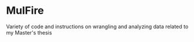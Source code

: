 # MulFire
Variety of code and instructions on wrangling and analyzing data related to my Master's thesis
